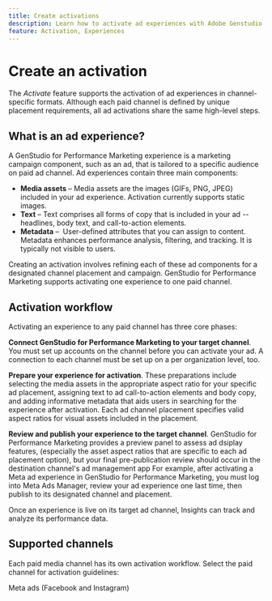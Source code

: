 ```yaml
---
title: Create activations
description: Learn how to activate ad experiences with Adobe Genstudio for Performance Marketing.
feature: Activation, Experiences
---
```

# Create an activation

The _Activate_ feature supports the activation of ad experiences in channel-specific formats. Although each paid channel is defined by unique placement requirements,  all ad activations share the same high-level steps.

## What is an ad experience?

A GenStudio for Performance Marketing experience is a marketing campaign component, such as an ad, that is tailored to a specific audience on paid ad channel. Ad experiences contain three main components:

* **Media assets** – Media assets are the images (GIFs, PNG, JPEG) included in your ad experience. Activation currently supports static images.
* **Text** – Text comprises all forms of copy that is included in your ad -- headlines, body text, and call-to-action elements.
* **Metadata** –  User-defined attributes that you can assign to content. Metadata enhances performance analysis, filtering, and tracking. It is typically not visible to users. 

Creating an activation involves refining each of these ad components for a designated channel placement and campaign. GenStudio for Performance Marketing supports activating one experience to one paid channel.

## Activation workflow

Activating an experience to any paid channel has three core phases:

**Connect GenStudio for Performance Marketing to your target channel**. You must set up accounts on the channel before you can activate your ad. A connection to each channel must be set up on a per organization level, too.
 
**Prepare your experience for activation**. These preparations include selecting the media assets in the appropriate aspect ratio for your specific ad placement, assigning text to ad call-to-action elements and body copy, and adding informative metadata that aids users in searching for the experience after activation. Each ad channel placement specifies valid aspect ratios for visual assets included in the placement.

**Review and publish your experience to the target channel**. GenStudio for Performance Marketing provides a preview panel to assess ad dsiplay features, (especially the asset aspect ratios that are specific to each ad placement option), but your final pre-publication review should occur in the destination channel's ad management app  For example, after activating a Meta ad experience in GenStudio for Performance Marketing, you must log into Meta Ads Manager, review your ad experience one last time, then publish to its designated channel and placement.

Once an experience is live on its target ad channel, Insights can track and analyze its performance data.

## Supported channels

Each paid media channel has its own activation workflow. Select the paid channel for activation guidelines:

Meta ads (Facebook and Instagram)
